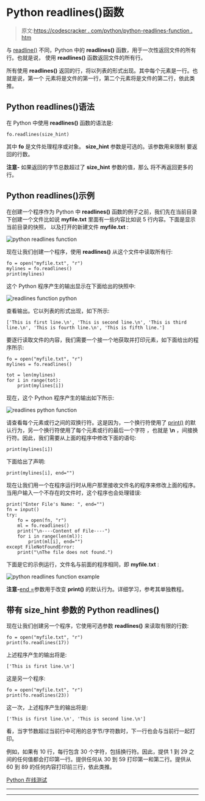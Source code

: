# Python readlines()函数

> 原文:[https://codescracker . com/python/python-readlines-function . htm](https://codescracker.com/python/python-readlines-function.htm)

与 [readline()](/python/python-readline-function.htm) 不同，Python 中的 **readlines()** 函数，用于一次性返回文件的所有行。也就是说， 使用 **readlines()** 函数返回文件的所有行。

所有使用 **readlines()** 返回的行，将以列表的形式出现。其中每个元素是一行。也就是说，第一个 元素将是文件的第一行，第二个元素将是文件的第二行，依此类推。

## Python readlines()语法

在 Python 中使用 **readlines()** 函数的语法是:

```
fo.readlines(size_hint)
```

其中 **fo** 是文件处理程序或对象。 **size_hint** 参数是可选的。该参数用来限制 要返回的行数。

**注意-** 如果返回的字节总数超过了 **size_hint** 参数的值，那么 将不再返回更多的行。

## Python readlines()示例

在创建一个程序作为 Python 中 **readlines()** 函数的例子之前，我们先在当前目录下创建一个文件比如说 **myfile.txt** 里面有一些内容比如说 5 行内容。下面是显示当前目录的快照， 以及打开的新建文件 **myfile.txt** :

![python readlines function](../Images/7deaa9d6c199bae820531afdaf9804ce.png)

现在让我们创建一个程序，使用 **readlines()** 从这个文件中读取所有行:

```
fo = open("myfile.txt", "r")
mylines = fo.readlines()
print(mylines)
```

这个 Python 程序产生的输出显示在下面给出的快照中:

![readlines function python](../Images/8cc4fbd7c2613d49031be1145e7fd138.png)

查看输出。它以列表的形式出现，如下所示:

```
['This is first line.\n', 'This is second line.\n', 'This is third line.\n', 'This is fourth line.\n', 'This is fifth line.']
```

要逐行读取文件的内容，我们需要一个接一个地获取并打印元素，如下面给出的程序所示:

```
fo = open("myfile.txt", "r")
mylines = fo.readlines()

tot = len(mylines)
for i in range(tot):
    print(mylines[i])
```

现在，这个 Python 程序产生的输出如下所示:

![readlines python function](../Images/0dfc08096e85ab7c4f1b46b8d3560aca.png)

请查看每个元素或行之间的双换行符。这是因为，一个换行符使用了 [print()](/python/python-print-statement.htm) 的默认行为，另一个换行符使用了每个元素或行的最后一个字符 ，也就是 **\n** ，间接换行符。因此，我们需要从上面的程序中修改下面的语句:

```
print(mylines[i])
```

下面给出了声明:

```
print(mylines[i], end="")
```

现在让我们用一个在程序运行时从用户那里接收文件名的程序来修改上面的程序。当用户输入一个不存在的文件时，这个程序也会处理错误:

```
print("Enter File's Name: ", end="")
fn = input()
try:
    fo = open(fn, "r")
    ml = fo.readlines()
    print("\n----Content of File----")
    for i in range(len(ml)):
        print(ml[i], end="")
except FileNotFoundError:
    print("\nThe file does not found.")
```

下面是它的示例运行，文件名与前面的程序相同，即 **myfile.txt** :

![python readlines function example](../Images/effff7d84423451e3d251b838e37df51.png)

**注意-**[end =](/python/python-end.htm)参数用于改变 **print()** 的默认行为。详细学习，参考其单独教程。

## 带有 size_hint 参数的 Python readlines()

现在让我们创建另一个程序，它使用可选参数 **readlines()** 来读取有限的行数:

```
fo = open("myfile.txt", "r")
print(fo.readlines(17))
```

上述程序产生的输出将是:

```
['This is first line.\n']
```

这是另一个程序:

```
fo = open("myfile.txt", "r")
print(fo.readlines(23))
```

这一次，上述程序产生的输出将是:

```
['This is first line.\n', 'This is second line.\n']
```

看，当字节数超过当前行中可用的总字节/字符数时，下一行也会与当前行一起打印。

例如，如果有 10 行，每行包含 30 个字符，包括换行符。因此，提供 1 到 29 之间的任何值都会打印第一行。提供任何从 30 到 59 打印第一和第二行。提供从 60 到 89 的任何内容打印前三行，依此类推。

[Python 在线测试](/exam/showtest.php?subid=10)

* * *

* * *